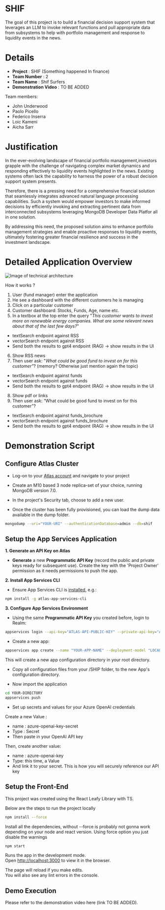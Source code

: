 # SHIF
The goal of this project is to build a financial decision support system that leverages an LLM to invoke relevant functions and pull appropriate data from subsystems to help with portfolio management and response to liquidity events in the news.

# Details

- **Project** : SHIF (Something happened In finance)
- **Team Number** : 2
- **Team Name** : Shif Surfers
- **Demonstration Video** : TO BE ADDED

Team members:
- John Underwood
- Paolo Picello
- Federico Inserra
- Loic Kameni
- Aicha Sarr

# Justification

In the ever-evolving landscape of financial portfolio management,investors grapple with the challenge of navigating complex market dynamics and responding effectively to liquidity events highlighted in the news. Existing systems often lack the capability to harness the power of a robust decision support system presents.

Therefore, there is a pressing need for a comprehensive financial solution that seamlessly integrates advanced natural language processing capabilities. Such a system would empower investors to make informed decisions by efficiently invoking and extracting pertinent data from interconnected subsystems leveraging MongoDB Developer Data Platfor all in one solution.

By addressing this need, the proposed solution aims to enhance portfolio management strategies and enable proactive responses to liquidity events, ultimately fostering greater financial resilience and success in the investment landscape.


# Detailed Application Overview

![Image of technical architecture](https://github.com/kamloiic/shif/blob/main/images/architecture.png)

How it works ?

1. User (fund manager) enter the application
2. He see a dashboard with the different customers he is managing
3. Click on a particular customer
4. Customer dashboard: Stocks, Funds, Age, name etc.
5. In a textbox at the top enter the query "_This customer wants to invest more on renewable energy companies. What are some relevant news about that of the last few days?_"
- textSearch endpoint against RSS
- vectorSearch endpoint against RSS
- Send both the results to gpt4 endpoint (RAG) -> show results in the UI
6. Show RSS news
7. Then user ask: "_What could be good fund to invest on for this customer"_? (memory? Otherwise just mention again the topic)
- textSearch endpoint against funds
- vectorSearch endpoint against funds
- Send both the results to gpt4 endpoint (RAG) -> show results in the UI
8. Show pdf or links
9. Then user ask: “What could be good fund to invest on for this customer”?
- textSearch endpoint against funds_brochure
- vectorSearch endpoint against funds_brochure
- Send both the results to gpt4 endpoint (RAG) -> show results in the UI


# Demonstration Script

## Configure Atlas Cluster

* Log-on to your [Atlas account](http://cloud.mongodb.com/) and navigate to your project

* Create an M10 based 3 node replica-set of your choice, running MongoDB version 7.0.

* In the project's Security tab, choose to add a new user.

* Once the cluster has been fully provisioned, you can load the dump data available in the dump folder.

```bash
mongodump --uri="YOUR-URI" --authenticationDatabase=admin --db=shif
```


## Setup the App Services Application

__1. Generate an API Key on Atlas__

* __Generate__ a new __Programmatic API Key__ (record the public and private keys ready for subsequent use). Create the key with the 'Project Owner' permission as it needs permissions to push the app.

__2. Install App Services CLI__

* Ensure App Services CLI is [installed](https://docs.mongodb.com/realm/deploy/realm-cli-reference/#installation), e.g.:

```bash
npm install -g atlas-app-services-cli
```

__3. Configure App Services Environment__

* Using the same __Programmatic API Key__ you created before, login to Realm:

```bash
appservices login --api-key="ATLAS-API-PUBLIC-KEY" --private-api-key="ATLAS-API-PRIVATE-KEY"
```

* Create a new app:

```bash
appservices app create --name "YOUR-APP-NAME" --deployment-model "LOCAL" --provider-region "YOUR-REGION"
```

This will create a new app configuration directory in your root directory.

* Copy all configuration files from your /SHIP folder, to the new App's configuration directory.

* Now import the application

```bash
cd YOUR-DIRECTORY
appservices push
```

* Set up secrets and values for your Azure OpenAI credentials

Create a new Value :
- name : azure-openai-key-secret
- Type : Secret
- Then paste in your OpenAI API key

Then, create another value:
- name : azure-openai-key
- Type: this time, a Value
- And link it to your secret. This is how you will securely reference our API key


## Setup the Front-End

This project was created using the React Leafy Library with TS.

Below are the steps to run the project locally

```bash
npm install --force
```

Install all the dependencies, without --force is probably not gonna work depending on your node and react version. Using force option you just disable the warnings

```bash
npm start
```

Runs the app in the development mode.\
Open [http://localhost:3000](http://localhost:3000) to view it in the browser.

The page will reload if you make edits.\
You will also see any lint errors in the console.



## Demo Execution

Please refer to the demonstration video here (link TO BE ADDED).
